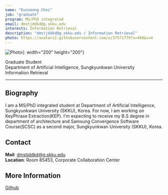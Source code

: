 ```yaml
---
name: "Eunseong Choi"
job: "graduate"
program: MS/PhD integrated
email: dmstjddkd@g.skku.edu
interests: Information Retrieval
description: "dmstjddkd@g.skku.edu / Information Retrieval"
photo: https://avatars2.githubusercontent.com/u/37571779?s=460&v=4
---
```


<!-- Post name should be this form: name.md
        For example, Gildong Hong.md -->

<!-- Fill the contents where --Fill-- exists -->
<!-- The example is in '_authors/Jongwuk Lee.md' or '_authors/Jiwoo Kim.md'>

<!-- For 'name' front matter, follow this format: Gildong Hong -->
<!-- For 'job' front matter, choose the one of these: professor / graduate / undergraduate / alumni -->
<!-- For 'description' front matter, write down your email address and areas of interests.
        Email address is nessecary for graduate students.
        Follow this format: example@skku.edu / Computer Science -->

![Photo](https://avatars2.githubusercontent.com/u/37571779?s=460&v=4){: width="200" height="200"}
<!-- <img src="https://avatars0.githubusercontent.com/u/25289309?s=400&u=d601c0ceaae072c664d6abcff3383f435de51c97&v=4" width="200" height="200"> -->

Graduate Student<br>Department of Artificial Intelligence, Sungkyunkwan University<br>Information Retrieval

<!-- If you have a photo, then write that url in (). Photo can be anything with 200x200 size. -->
<!-- Fill the position, institution/department, interests
        For example, Graduate Student<br>Department of Software, Sungkyunkwan University<br>Recommender Systems, Natural Language Processing, Neuroimaging Analysis and Understanding -->

<hr>

## Biography

I am a MS/PhD integrated student at Department of Artificial Intelligence, Sungkyunkwan University (SKKU), Korea. For now, I am working on KeyPhrase Extraction(KEP).
I'm expecting to receive my B.S degree in department of architecture and Samsung Convergence Software Course(SCSC) as a second major, Sungkyunkwan University (SKKU), Korea.

 <!-- Write your own biography contents. -->


## Contact
**Mail**: dmstjddkd@g.skku.edu <!-- Write your own email address -->
<br>
**Location**: Room 85453, Corporate Collaboration Center <!-- 85453 or your location address -->

## More Information
[Github](https://github.com/dmstjddkd)

<!-- If you have some personal websites, then write the url here. -->
<!-- If you don't have them, then remove a line '[Personal Website](--Fill--)' -->
